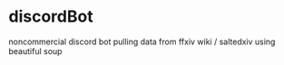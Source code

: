 # discordBot
noncommercial discord bot pulling data from ffxiv wiki / saltedxiv using beautiful soup
